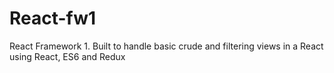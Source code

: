 # React-fw1
React Framework 1.  Built to handle basic crude and filtering views in a React using React, ES6 and Redux

